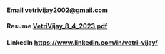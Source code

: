 #### Email vetrivijay2002@gmail.com
#### Resume [VetriVijay_8_4_2023.pdf](https://github.com/Vetri-Vijay/Vetri-Vijay/files/12262126/VetriVijay_8_4_2023.pdf)
#### LinkedIn https://www.linkedin.com/in/vetri-vijay/
